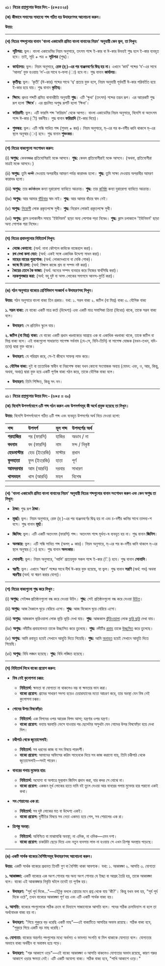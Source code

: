 
**০১। নিচের প্রশ্নগুলোর উত্তর দিন:- (৫×৫=২৫)**

**(ক) কীভাবে সমাসের সাহায্যে শব্দ গঠিত হয় উদাহরণসহ আলোচনা করুন।**

**উত্তর:**


---

**(খ) নিচের শব্দগুলোর বানান 'বাংলা একাডেমি প্রমিত বাংলা বানানের নিয়ম' অনুযায়ী কেন ভুল, তা লিখুন:**

*   **সূচীপত্র:** ভুল। বাংলা একাডেমির নিয়ম অনুসারে, তৎসম শব্দে ই-কার বা ঈ-কার উভয়ই শুদ্ধ হলে ই-কার ব্যবহৃত হবে। তাই, সূচি + পত্র = **সূচিপত্র** (শুদ্ধ)।

*   **কাৰ্য্যালয়:** ভুল। নিয়ম অনুসারে, **রেফ (র্ )-এর পর ব্যঞ্জনবর্ণের দ্বিত্ব হয় না।** এখানে ‘কার্য’ শব্দের ‘য’-এর সাথে ‘আলয়’ যুক্ত হওয়ায় ‘ল’-এর সাথে য-ফলা (্য) হবে না। শুদ্ধ বানান **কার্যালয়**।

*   **কৃতীত্ব:** ভুল। ‘কৃতী’ (ঈ-কার) শব্দের সাথে ‘ত্ব’ প্রত্যয় যুক্ত হলে, নিয়ম অনুযায়ী পূর্ববর্তী ঈ-কার পরিবর্তিত হয়ে ই-কার হয়ে যায়। শুদ্ধ বানান **কৃতিত্ব**।

*   **ক্ষিদে:** প্রদত্ত শব্দটি প্রমিত বানানরীতি অনুযায়ী **শুদ্ধ**। এটি ‘ক্ষুধা’ (তৎসম) শব্দের তদ্ভব রূপ। এর আরেকটি শুদ্ধ রূপ হলো ‘**ক্ষিধে**’। এর প্রচলিত অশুদ্ধ রূপটি হলো ‘ক্ষিধা’।

*   **ফরিয়াদী:** ভুল। এটি ফারসি শব্দ ‘ফরিয়াদ’ থেকে আগত। বাংলা একাডেমির নিয়ম অনুসারে, বিদেশি বা অতৎসম শব্দে ঈ-কার (ী) বর্জনীয়। শুদ্ধ বানান **ফরিয়াদি** (ই-কার দিয়ে)।

*   **শুভঙ্কর:** ভুল। এটি সন্ধি সাধিত শব্দ (শুভম্ + কর)। নিয়ম অনুসারে, ম্-এর পর ক-বর্গীয় ধ্বনি থাকলে ম্-এর স্থলে অনুস্বার (ং) হবে। শুদ্ধ বানান **শুভংকর**।

---

**(গ) নিচের বাক্যগুলো সংশোধন করুন:**

(i)  **অশুদ্ধ:** কেবল~~মাত্র~~ প্রতিযোগিরাই মঞ্চে আসবে।
    **শুদ্ধ:** কেবল প্রতিযোগীরাই মঞ্চে আসবে। (অথবা, প্রতিযোগীরা মাত্রই মঞ্চে আসবে।)

(ii) **অশুদ্ধ:** তুমি ~~স্বাক্ষী~~ দেওয়ায় অপরাধীর আমরণ পর্যন্ত কারাদন্ড হলো।
    **শুদ্ধ:** তুমি সাক্ষ্য দেওয়ায় অপরাধীর আমরণ কারাদণ্ড হলো।

(iii) **অশুদ্ধ:** তার ~~কনিষ্ঠতম~~ কন্যা দূরারোগ্য ব্যাধিতে আক্রান্ত।
    **শুদ্ধ:** তার <u>কনিষ্ঠা</u> কন্যা দুরারোগ্য ব্যাধিতে আক্রান্ত।

(iv) **অশুদ্ধ:** আর আমার <u>বাঁচিবার</u> স্বাদ নাই।
    **শুদ্ধ:** আর আমার বাঁচার স্বাদ নেই।

(v)  **অশুদ্ধ:** <u>নিরোগী</u> লোক প্রকৃতপক্ষে সুখী।
    **শুদ্ধ:** নিরোগ লোকই প্রকৃতপক্ষে সুখী।

(vi) **অশুদ্ধ:** ক্লাস চলাকালীন সময়ে 'ইউনিফর্ম' ছাড়া অন্য পোশাক পড়া নিষেধ।
    **শুদ্ধ:** ক্লাস চলাকালে 'ইউনিফর্ম' ছাড়া অন্য পোশাক পরা নিষেধ।

---

**(ঘ) নিচের প্রবাদগুলোর নিহিতার্থ লিখুন:**

*   **লেজে খেলানো:** (অর্থ: নানা কৌশলে কাউকে নাজেহাল করা)।
*   **রথ দেখা কলা বেচা:** (অর্থ: একই সঙ্গে একাধিক উদ্দেশ্য সাধন করা)।
*   **মাছের মায়ের পুত্রশোক:** (অর্থ: লোকদেখানো বা মেকি শোক)।
*   **ভস্মে ঘি ঢালা:** (অর্থ: নিষ্ফল কাজে শ্রম বা সম্পদ নষ্ট করা)।
*   **কৈয়ের তেলে কৈ ভাজা:** (অর্থ: অন্যের সম্পদ ব্যবহার করে নিজের স্বার্থসিদ্ধি করা)।
*   **নরকগুলজার করা:** (অর্থ: বহু দুষ্ট বা অসৎ লোকের সমাগমে আনন্দ-ফুর্তি করা)।

---

**(ঙ) গঠন অনুসারে বাক্যের শ্রেণিবিভাগ সংজ্ঞার্থ ও উদাহরণসহ লিখুন।**

**উত্তর:**
গঠন অনুসারে বাংলা বাক্য তিন প্রকার। যথা:
১. সরল বাক্য
২. জটিল (বা মিশ্র) বাক্য
৩. যৌগিক বাক্য

**১. সরল বাক্য:** যে বাক্যে একটি মাত্র কর্তা (উদ্দেশ্য) এবং একটি মাত্র সমাপিকা ক্রিয়া (বিধেয়) থাকে, তাকে সরল বাক্য বলে।
*   **উদাহরণ:** সে প্রতিদিন স্কুলে যায়।

**২. জটিল (বা মিশ্র) বাক্য:** যে বাক্যে একটি প্রধান খণ্ডবাক্যের আশ্রয়ে এক বা একাধিক খণ্ডবাক্য থাকে, তাকে জটিল বা মিশ্র বাক্য বলে। এই বাক্যগুলো সাধারণত সাপেক্ষ সর্বনাম (যে-সে, যিনি-তিনি) বা সাপেক্ষ যোজক (যখন-তখন, যদি-তবে) দ্বারা যুক্ত থাকে।
*   **উদাহরণ:** যে পরিশ্রম করে, সে-ই জীবনে সাফল্য লাভ করে।

**৩. যৌগিক বাক্য:** দুই বা ততোধিক স্বাধীন বা নিরপেক্ষ বাক্য যখন কোনো সংযোজক অব্যয় (যেমন: এবং, ও, আর, কিন্তু, অথবা, অথচ) দ্বারা যুক্ত হয়ে একটি পূর্ণাঙ্গ বাক্য গঠন করে, তাকে যৌগিক বাক্য বলে।
*   **উদাহরণ:** তিনি শিক্ষিত, কিন্তু সৎ নন।


---

**০১। নিচের প্রশ্নগুলোর উত্তর দিন:- (৬×৫ = ৩০)**

**(ক) বিদেশি উপসর্গযোগে ৬টি শব্দ গঠন করুন এবং উপসর্গসমূহ কী অর্থে প্রযুক্ত হয়েছে তা লিখুন।**

**উত্তর:**
বিদেশি উপসর্গযোগে গঠিত ৬টি শব্দ এবং ব্যবহৃত উপসর্গের অর্থ নিচে দেওয়া হলো:

| শব্দ | উপসর্গ | মূল শব্দ | উপসর্গের অর্থ |
| :--- | :--- | :--- | :--- |
| **গরহাজির** | গর (ফারসি) | হাজির | অভাব / না |
| **বদনাম** | বদ (ফারসি) | নাম | মন্দ / নিকৃষ্ট |
| **হেডমাস্টার** | হেড (ইংরেজি) | মাস্টার | প্রধান |
| **ফুলহাতা** | ফুল (ইংরেজি) | হাতা | পূর্ণ |
| **আমদরবার** | আম (আরবি) | দরবার | সাধারণ |
| **খাসমহল** | খাস (আরবি) | মহল | বিশেষ |

---

**(খ) 'বাংলা একাডেমি প্রমিত বাংলা বানানের নিয়ম' অনুযায়ী নিচের শব্দগুলোর বানান সংশোধন করুন এবং কেন অশুদ্ধ তা লিখুন:**

*   **ঠান্ডা:** শুদ্ধ রূপ **ঠান্ডা**। 
*   **মূর্চ্ছা:** ভুল। নিয়ম অনুসারে, রেফ (র্ )-এর পর ব্যঞ্জনবর্ণের দ্বিত্ব হয় না এবং চ-বর্গীয় ধ্বনির সাথে তালব্য-শ বসে। শুদ্ধ বানান **মূর্ছা**।

*   **জিনিষ:** ভুল। এটি একটি অতৎসম (ফারসি) শব্দ। অতৎসম শব্দে মূর্ধন্য-ষ ব্যবহৃত হয় না। শুদ্ধ বানান **জিনিস**।

*   **অলঙ্কার:** ভুল। এটি সন্ধি সাধিত শব্দ (অলম্ + কার)। নিয়ম অনুসারে, ম্-এর পর ক-বর্গীয় ধ্বনি থাকলে ম্-এর স্থলে অনুস্বার (ং) হবে। শুদ্ধ বানান **অলংকার**।

*   **সোনালী:** ভুল। নিয়ম অনুসারে, 'আলি' প্রত্যয়যুক্ত সকল শব্দে ই-কার (ি) হবে। শুদ্ধ বানান **সোনালি**।

*   **স্বরণী:** ভুল। এখানে ‘স্মরণ’ শব্দের সাথে দীর্ঘ ঈ-কার যুক্ত হয়েছে, যা ভুল। শুদ্ধ বানান **সরণি** (অর্থ: পথ) অথবা **স্মরণীয়** (অর্থ: যা স্মরণ করার যোগ্য)।

---

**(গ) নিচের বাক্যগুলো শুদ্ধ করে লিখুন :**

(i)  **অশুদ্ধ:** সেই~~সব~~ প্রতিষ্ঠানগুলো বন্ধ করে দেওয়া উচিৎ।
    **শুদ্ধ:** সেই প্রতিষ্ঠানগুলো বন্ধ করে দেওয়া <u>উচিত</u>।

(ii) **অশুদ্ধ:** আজ বৈকালে ঘুড়ে বেরিয়ে এসো।
    **শুদ্ধ:** আজ বিকেলে ঘুরে বেরিয়ে এসো।

(iii) **অশুদ্ধ:** আজকাল ভূরিওয়ালা লোক ভূড়ি ভূড়ি দেখা যায়।
    **শুদ্ধ:** আজকাল <u>ভুঁড়িওয়ালা</u> লোক <u>ভুরি ভুরি</u> দেখা যায়।

(iv) **অশুদ্ধ:** নদীটির প্রবাহমানতা তাকে উচ্ছাসিত করে তুলেছে।
    **শুদ্ধ:** নদীটির <u>প্রবাহ</u> তাকে <u>উচ্ছ্বসিত</u> করে তুলেছে।

(v)  **অশুদ্ধ:** আমি রবাহুত হয়েই সেখানে আহুতি দিতে গিয়েছি।
    **শুদ্ধ:** আমি <u>অনাহূত</u> হয়েই সেখানে আহুতি দিতে গিয়েছি।

(vi) **অশুদ্ধ:** বিধি লঙ্ঘন হয়েছে।
    **শুদ্ধ:** বিধি লঙ্ঘিত হয়েছে।

---

**(ঘ) নিহিতার্থ লিখে বাক্যে প্রয়োগ করুন:**

*   **বিষ নেই কুলোপনা চক্কর:**
    *   **নিহিতার্থ:** ক্ষমতা বা যোগ্যতা না থাকলেও দম্ভ বা ক্ষমতার ভান করা।
    *   **বাক্যে প্রয়োগ:** গ্রামের সাধারণ সদস্য হয়েও চেয়ারম্যানের মতো আচরণ করে, তার অবস্থা যেন বিষ নেই কুলোপনা চক্কর।

*   **গোদের উপর বিষফোঁড়া:**
    *   **নিহিতার্থ:** এক বিপদের ওপর আরেক বিপদ আসা; যন্ত্রণার ওপর যন্ত্রণা।
    *   **বাক্যে প্রয়োগ:** বন্যায় ঘরবাড়ি ভেসে যাওয়ার পর ছেলেটার অসুখটা যেন গোদের উপর বিষফোঁড়া হয়ে দেখা দিল।

*   **চণ্ডীপাঠ থেকে জুতোসেলাই:**
    *   **নিহিতার্থ:** সব ধরনের কাজ বা সব বিষয়ে পারদর্শী।
    *   **বাক্যে প্রয়োগ:** আমাদের অফিসের করিম সাহেবকে দিয়ে সব কাজ করানো যায়, তিনি চণ্ডীপাঠ থেকে জুতোসেলাই—সবই পারেন।

*   **বানরের গলায় মুক্তোর হার:**
    *   **নিহিতার্থ:** অযোগ্য বা অপাত্রে মূল্যবান জিনিস প্রদান করা, যার কদর সে বোঝে না।
    *   **বাক্যে প্রয়োগ:** একজন মূর্খ লোকের হাতে দামি বই তুলে দেওয়া আর বানরের গলায় মুক্তোর হার পরানো একই কথা।

*   **সব শেয়ালের এক রা:**
    *   **নিহিতার্থ:** সব দুষ্ট লোকের মত বা উদ্দেশ্য একই।
    *   **বাক্যে প্রয়োগ:** দুর্নীতির বিষয়ে সব নেতা একমত হয়ে গেল, সব শেয়ালের এক রা।

*   **ত্রিশঙ্কু অবস্থা:**
    *   **নিহিতার্থ:** অনিশ্চিত বা মাঝামাঝি অবস্থা; না এদিক, না ওদিক—এমন দশা।
    *   **বাক্যে প্রয়োগ:** চাকরিটা ছেড়ে দিয়ে এবং নতুন ব্যবসায় লাভ না হওয়ায় সে এখন ত্রিশঙ্কু অবস্থায় পড়েছে।

---

**(ঙ) একটি সার্থক বাক্যের বৈশিষ্ট্যসমূহ উদাহরণসহ আলোচনা করুন।**

**উত্তর:**
একটি সার্থক বাক্যের প্রধানত তিনটি গুণ বা বৈশিষ্ট্য থাকা আবশ্যক। যথা:
১. আকাঙ্ক্ষা
২. আসত্তি
৩. যোগ্যতা

**১. আকাঙ্ক্ষা:** একটি বাক্যের এক অংশ শোনার পর অন্য অংশ শোনার যে ইচ্ছা বা আগ্রহ তৈরি হয়, তাকে আকাঙ্ক্ষা বলে। বাক্যে এই আকাঙ্ক্ষার নিবৃত্তি ঘটলে তবেই তা পূর্ণাঙ্গ হয়।
*   **উদাহরণ:** "সূর্য পূর্ব দিকে..."—এইটুকু বললে শ্রোতার মনে প্রশ্ন থেকে যায় 'কী?'। কিন্তু যখন বলা হয়, "সূর্য পূর্ব দিকে ওঠে", তখন বাক্যের আকাঙ্ক্ষা পূর্ণ হয় এবং এটি একটি সার্থক বাক্য হয়।

**২. আসত্তি:** বাক্যের পদগুলোকে সঠিক ক্রমে বা বিন্যাসে সাজানোকে আসত্তি বলে। পদের সঠিক ক্রমবিন্যাস না হলে তা অর্থবোধক বাক্য হয় না।
*   **উদাহরণ:** "গিয়ে পুকুরে বড় ধরেছি একটি মাছ"—এই বাক্যটিতে আসত্তির অভাব রয়েছে। সঠিক বাক্য হবে, "পুকুরে গিয়ে একটি বড় মাছ ধরেছি।"

**৩. যোগ্যতা:** বাক্যের অন্তর্গত পদগুলোর মধ্যে অর্থগত ও ভাবগত সংগতি বা মিল থাকাকে যোগ্যতা বলে। যোগ্যতার অভাবে বাক্য অর্থহীন বা অবাস্তব হয়ে পড়ে।
*   **উদাহরণ:** "গরু আকাশে ওড়ে"—এই বাক্যে আকাঙ্ক্ষা ও আসত্তি থাকলেও যোগ্যতার অভাব রয়েছে, কারণ গরুর আকাশে ওড়ার ক্ষমতা নেই। এটি একটি অযোগ্য বাক্য। সঠিক বাক্য হবে, "পাখি আকাশে ওড়ে।"